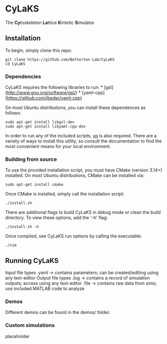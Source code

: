 # CyLaKS
The **Cy**toskeleton **La**ttice **K**intetic **S**imulator
## Installation
To begin, simply clone this repo:
```
git clone https://github.com/Betterton-Lab/CyLaKS
cd CyLaKS
```
### Dependencies 
CyLaKS requires the following libraries to run:
	* [gsl] (http://www.gnu.org/software/gsl/)
	* [yaml-cpp] (https://github.com/jbeder/yaml-cpp)

On most Ubuntu distributions, you can install these dependences as follows:
```	
sudo apt-get install libgsl-dev
sudo apt-get install libyaml-cpp-dev
```

In order to run any of the included scripts, [yq](https://github.com/mikefarah/yq) is also required. There are a variety of ways to install this utility, so consult the documentation to find the most convenient means for your local environment. 
### Building from source 
To use the provided installation script, you must have CMake (version 3.14+) installed. On most Ubuntu distributions, CMake can be installed via:
```
sudo apt-get install cmake
```

Once CMake is installed, simply call the installation script:
```
./install.sh 
```

There are additional flags to build CyLaKS in debug mode or clean the build directory. To view these options, add the '-h' flag:
```
./install.sh -h
```
Once compiled, see CyLaKS run options by calling the executable:
```
./sim 
```
## Running CyLaKS
Input file types 
 .yaml -> contains parameters; can be created/editing using any text-editor
Output file types
 .log  -> contains a record of simulation outputs; access using any text-editor
 .file -> contains raw data from sims; use included MATLAB code to analyze
### Demos
Different demos can be found in the demos/ folder. 
### Custom simulations
placeholder